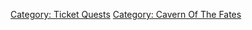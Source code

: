 [Category: Ticket Quests](Category:_Ticket_Quests "wikilink") [Category:
Cavern Of The Fates](Category:_Cavern_Of_The_Fates "wikilink")
